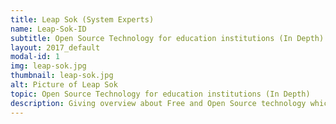 ```yaml
---
title: Leap Sok (System Experts)
name: Leap-Sok-ID
subtitle: Open Source Technology for education institutions (In Depth)
layout: 2017_default
modal-id: 1
img: leap-sok.jpg
thumbnail: leap-sok.jpg
alt: Picture of Leap Sok
topic: Open Source Technology for education institutions (In Depth)
description: Giving overview about Free and Open Source technology which available and benefit to teachers, students and schools.
---
```

